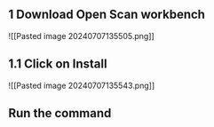 
## 1 Download Open Scan workbench

![[Pasted image 20240707135505.png]]

## 1.1 Click on Install

![[Pasted image 20240707135543.png]]

## Run the command

